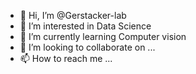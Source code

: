 - 👋 Hi, I’m @Gerstacker-lab
- 👀 I’m interested in Data Science
- 🌱 I’m currently learning Computer vision
- 💞️ I’m looking to collaborate on ...
- 📫 How to reach me ...

<!---
Gerstacker-lab/Gerstacker-lab is a ✨ special ✨ repository because its `README.md` (this file) appears on your GitHub profile.
You can click the Preview link to take a look at your changes.
--->
